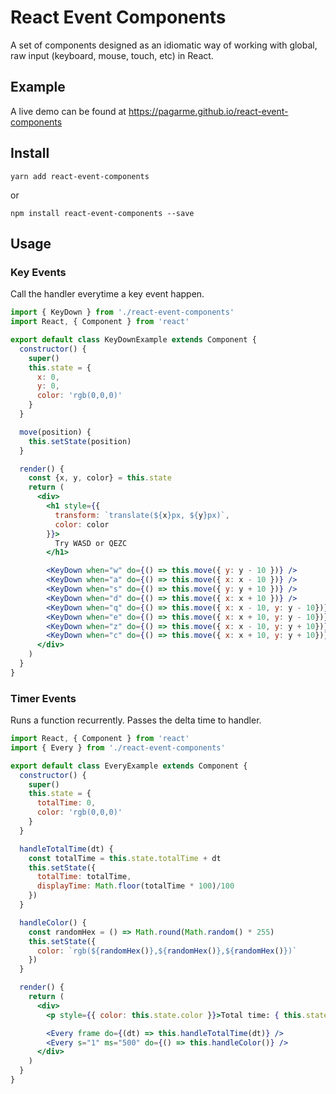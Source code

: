 # React Event Components

A set of components designed as an idiomatic way of working
with global, raw input (keyboard, mouse, touch, etc) in React.

## Example

A live demo can be found at https://pagarme.github.io/react-event-components

## Install

```
yarn add react-event-components
```

or

```
npm install react-event-components --save
```

## Usage

### Key Events

Call the handler everytime a key event happen.

```jsx
import { KeyDown } from './react-event-components'
import React, { Component } from 'react'

export default class KeyDownExample extends Component {
  constructor() {
    super()
    this.state = {
      x: 0,
      y: 0,
      color: 'rgb(0,0,0)'
    }
  }

  move(position) {
    this.setState(position)
  }

  render() {
    const {x, y, color} = this.state
    return (
      <div>
        <h1 style={{
          transform: `translate(${x}px, ${y}px)`,
          color: color
        }}>
          Try WASD or QEZC
        </h1>

        <KeyDown when="w" do={() => this.move({ y: y - 10 })} />
        <KeyDown when="a" do={() => this.move({ x: x - 10 })} />
        <KeyDown when="s" do={() => this.move({ y: y + 10 })} />
        <KeyDown when="d" do={() => this.move({ x: x + 10 })} />
        <KeyDown when="q" do={() => this.move({ x: x - 10, y: y - 10})} />
        <KeyDown when="e" do={() => this.move({ x: x + 10, y: y - 10})} />
        <KeyDown when="z" do={() => this.move({ x: x - 10, y: y + 10})} />
        <KeyDown when="c" do={() => this.move({ x: x + 10, y: y + 10})} />
      </div>
    )
  }
}
```

### Timer Events

Runs a function recurrently. Passes the delta time to handler.

```jsx
import React, { Component } from 'react'
import { Every } from './react-event-components'

export default class EveryExample extends Component {
  constructor() {
    super()
    this.state = {
      totalTime: 0,
      color: 'rgb(0,0,0)'
    }
  }

  handleTotalTime(dt) {
    const totalTime = this.state.totalTime + dt
    this.setState({
      totalTime: totalTime,
      displayTime: Math.floor(totalTime * 100)/100
    })
  }

  handleColor() {
    const randomHex = () => Math.round(Math.random() * 255)
    this.setState({
      color: `rgb(${randomHex()},${randomHex()},${randomHex()})`
    })
  }

  render() {
    return (
      <div>
        <p style={{ color: this.state.color }}>Total time: { this.state.displayTime }</p>

        <Every frame do={(dt) => this.handleTotalTime(dt)} />
        <Every s="1" ms="500" do={() => this.handleColor()} />
      </div>
    )
  }
}

```

